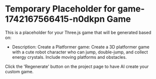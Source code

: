 
# Temporary Placeholder for game-1742167566415-n0dkpn Game

This is a placeholder for your Three.js game that will be generated based on:
- Description: Create a Platformer game: Create a 3D platformer game with a cute robot character who can jump, double-jump, and collect energy crystals. Include moving platforms and obstacles.

Click the 'Regenerate' button on the project page to have AI create your custom game.
